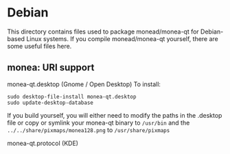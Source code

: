 
Debian
====================
This directory contains files used to package monead/monea-qt
for Debian-based Linux systems. If you compile monead/monea-qt yourself, there are some useful files here.

## monea: URI support ##


monea-qt.desktop  (Gnome / Open Desktop)
To install:

	sudo desktop-file-install monea-qt.desktop
	sudo update-desktop-database

If you build yourself, you will either need to modify the paths in
the .desktop file or copy or symlink your monea-qt binary to `/usr/bin`
and the `../../share/pixmaps/monea128.png` to `/usr/share/pixmaps`

monea-qt.protocol (KDE)

